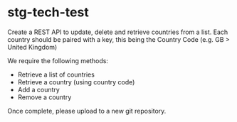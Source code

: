 # stg-tech-test

Create a REST API to update, delete and retrieve countries from a list. Each country should be paired with a key, this being the Country Code (e.g. GB > United Kingdom)

We require the following methods:
- Retrieve a list of countries
- Retrieve a country (using country code)
- Add a country
- Remove a country

Once complete, please upload to a new git repository.
